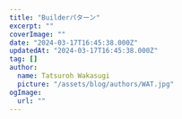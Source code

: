 ```yaml
---
title: "Builderパターン"
excerpt: ""
coverImage: ""
date: "2024-03-17T16:45:38.000Z"
updatedAt: "2024-03-17T16:45:38.000Z"
tag: []
author:
  name: Tatsuroh Wakasugi
  picture: "/assets/blog/authors/WAT.jpg"
ogImage:
  url: ""
---
```

